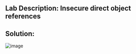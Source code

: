 ## Lab Description:  Insecure direct object references



## Solution: 

![image](https://github.com/jayshah17/PortSwiggerLabs/assets/76842630/7c1dd065-3a94-44a4-bcb0-43e46f1bcc91)

